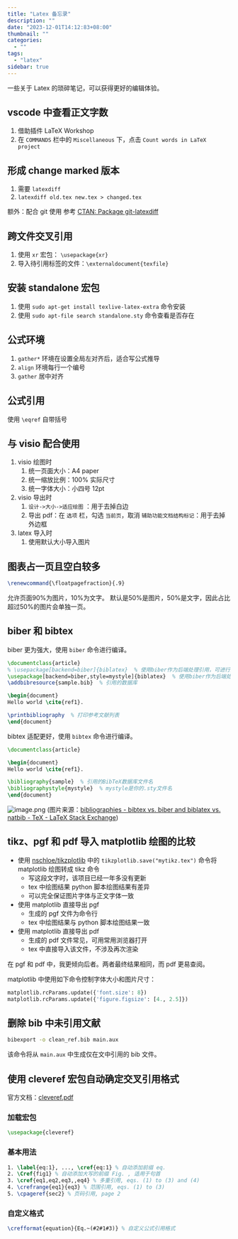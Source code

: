```yaml
---
title: "Latex 备忘录"
description: ""
date: "2023-12-01T14:12:83+08:00"
thumbnail: ""
categories:
  - ""
tags: 
  - "latex"
sidebar: true
---
```


一些关于 Latex 的琐碎笔记，可以获得更好的编辑体验。

## vscode 中查看正文字数

1. 借助插件 LaTeX Workshop
2. 在 `COMMANDS` 栏中的 `Miscellaneous` 下，点击 `Count words in LaTeX project`

## 形成 change marked 版本

1. 需要 `latexdiff`
2. `latexdiff old.tex new.tex > changed.tex`

额外：配合 git 使用
参考 [CTAN: Package git-latexdiff](https://www.ctan.org/pkg/git-latexdiff) 

## 跨文件交叉引用

1. 使用 `xr` 宏包： `\usepackage{xr}`
2. 导入待引用标签的文件：`\externaldocument{texfile}`

## 安装 standalone 宏包

1. 使用 `sudo apt-get install texlive-latex-extra` 命令安装
2. 使用 `sudo apt-file search standalone.sty` 命令查看是否存在

## 公式环境

1. `gather*` 环境在设置全局左对齐后，适合写公式推导
2. `align` 环境每行一个编号
3. `gather` 居中对齐

## 公式引用

使用 `\eqref` 自带括号

## 与 visio 配合使用

1. visio 绘图时
	1. 统一页面大小：A4 paper
	2. 统一缩放比例：100% 实际尺寸
	3. 统一字体大小：小四号 12pt
2. visio 导出时
	1. `设计->大小->适应绘图` ：用于去掉白边
	2. 导出 pdf：在 `选项` 栏，勾选 `当前页`，取消 `辅助功能文档结构标记`：用于去掉外边框
3. latex 导入时
	1. 使用默认大小导入图片

## 图表占一页且空白较多

```tex
\renewcommand{\floatpagefraction}{.9}
```

允许页面90%为图片，10%为文字。
默认是50%是图片，50%是文字，因此占比超过50%的图片会单独一页。

## biber 和 bibtex

biber 更为强大，使用 `biber` 命令进行编译。
```tex
\documentclass{article}
% \usepackage[backend=biber]{biblatex}  % 使用biber作为后端处理引用，可进行更精细的参考文献设置
\usepackage[backend=biber,style=mystyle]{biblatex}  % 使用biber作为后端处理引用，并使用mystyle.sty作为样式文件
\addbibresource{sample.bib}  % 引用的数据库

\begin{document}
Hello world \cite{ref1}.

\printbibliography  % 打印参考文献列表
\end{document}
```

bibtex 适配更好，使用 `bibtex` 命令进行编译。
```tex
\documentclass{article}

\begin{document}
Hello world \cite{ref1}.

\bibliography{sample}  % 引用的BibTeX数据库文件名
\bibliographystyle{mystyle}  % mystyle是你的.sty文件名
\end{document}
```

![image.png](https://cdn.jsdelivr.net/gh/Mingzefei/myimage@main/img20231201151516.png)
(图片来源：[bibliographies - bibtex vs. biber and biblatex vs. natbib - TeX - LaTeX Stack Exchange](https://tex.stackexchange.com/questions/25701/bibtex-vs-biber-and-biblatex-vs-natbib))

## tikz、pgf 和 pdf 导入 matplotlib 绘图的比较

- 使用 [nschloe/tikzplotlib](https://github.com/nschloe/tikzplotlib?tab=readme-ov-file) 中的 `tikzplotlib.save("mytikz.tex")` 命令将 matplotlib 绘图转成 tikz 命令
	- 写这段文字时，该项目已经一年多没有更新
	- tex 中绘图结果 python 脚本绘图结果有差异
	- 可以完全保证图片字体与正文字体一致
- 使用 matplotlib 直接导出 pgf 
	- 生成的 pgf 文件为命令行
	- tex 中绘图结果与 python 脚本绘图结果一致
- 使用 matplotlib 直接导出 pdf
	- 生成的 pdf 文件常见，可用常用浏览器打开
	- tex 中直接导入该文件，不涉及再次渲染

在 pgf 和 pdf 中，我更倾向后者。两者最终结果相同，而 pdf 更易查阅。

matplotlib 中使用如下命令控制字体大小和图片尺寸：
```python
matplotlib.rcParams.update({'font.size': 8})
matplotlib.rcParams.update({'figure.figsize': [4., 2.5]})
```

## 删除 bib 中未引用文献

```bash
bibexport -o clean_ref.bib main.aux
```
该命令将从 `main.aux` 中生成仅在文中引用的 bib 文件。

## 使用 cleveref 宏包自动确定交叉引用格式

官方文档：[cleveref.pdf](https://mirror.its.dal.ca/ctan/macros/latex/contrib/cleveref/cleveref.pdf)

### 加载宏包

```tex
\usepackage{cleveref}
```

### 基本用法

```tex
1. \label{eq:1}, ..., \cref{eq:1} % 自动添加前缀 eq.
2. \Cref{fig1} % 自动添加大写的前缀 Fig. , 适用于句首
3. \cref{eq1,eq2,eq3,,eq4} % 多重引用, eqs. (1) to (3) and (4)
4. \crefrange{eq1}{eq3} % 范围引用, eqs. (1) to (3)
5. \cpageref{sec2} % 页码引用, page 2
```

### 自定义格式

```tex
\crefformat{equation}{Eq.~(#2#1#3)} % 自定义公式引用格式
```
